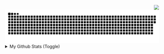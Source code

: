 <img align="right" src="https://visitor-badge.laobi.icu/badge?page_id=aadltya.aadltya" />


<img src="https://raw.githubusercontent.com/aadltya/aadltya/output/snake.svg" alt="Snake animation" />

  <!--<img src="https://github-readme-activity-graph.vercel.app/graph?username=aadltya&radius=16&theme=react&area=true&order=5" height="300" alt="activity-graph graph"  /> -->

<details>
<summary> 
My Github Stats (Toggle)
</summary>

![Aditya's Github Stats](https://github-readme-stats.vercel.app/api/top-langs?username=aadltya&locale=en&hide_title=false&layout=compact&card_width=320&langs_count=4&theme=onedark&hide_border=false&order=2")


</details>
